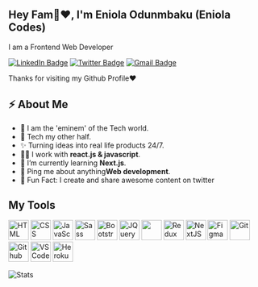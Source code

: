 
<h2>Hey Fam👋❤️, I'm Eniola Odunmbaku <span>(Eniola Codes)</span></h2>
<p>I am a Frontend Web Developer</p>
<p><a href="https://www.linkedin.com/in/eni-ola/"><img src="https://img.shields.io/badge/-Eniola%20Odunmbaku%20-blue?style=plastic&amp;labelColor=blue&amp;logo=LinkedIn&amp;link=www.linkedin.com/in/adeoluwa-agbakosi-687023219" alt="LinkedIn Badge"></a> 
  <a href="https://twitter.com/EniolaCodes/"><img src="https://img.shields.io/badge/-_Code_Redex-informational?style=plastic&amp;labelColor=informational&amp;logo=Twitter&amp;link=https://twitter.com/Dev_180Memes" alt="Twitter Badge"></a>
  <a href="mailto:eniolacodes1@gmail.com"><img src="https://img.shields.io/badge/-Code%20redex%20-fff?style=plastic&amp;labelColor=fff&amp;logo=Gmail&amp;link=mailto:adeoluwaagbakosi@gmail.com" alt="Gmail Badge"></a></p>
<p> Thanks for visiting my Github Profile❤️ </p>

<h2>⚡️ About Me</h2>

<ul>
  <li>🦾 I am the 'eminem' of the Tech world. </li>
  <li>💍 Tech my other half.</li>
  <li>✨ Turning ideas into real life products 24/7. </li>
  <li>👨‍💻 I work with <strong>react.js & javascript</strong>.</li>
  <li>🔭 I’m currently learning <strong>Next.js</strong>. </li>
  <li>💬 Ping me about anything<strong>Web development</strong>.</li>
<li>🎉 Fun Fact: I create and share awesome content on twitter </li>
</ul>

<h2> My Tools </h2>
<p align="left">
    <img src="https://cdn.jsdelivr.net/gh/devicons/devicon/icons/html5/html5-original.svg" alt="HTML" height="40" width="40" />
  <img src="https://cdn.jsdelivr.net/gh/devicons/devicon/icons/css3/css3-original.svg" alt="CSS" height="40" width="40"/>
  <img src="https://cdn.jsdelivr.net/gh/devicons/devicon/icons/javascript/javascript-original.svg" alt="JavaScript" height="40" width="40"/>
<!--    <img src="https://cdn.jsdelivr.net/gh/devicons/devicon/icons/typescript/typescript-original.svg" alt="TypeScript" height="40" width="40"/> -->
   <img src="https://cdn.jsdelivr.net/gh/devicons/devicon/icons/sass/sass-original.svg" alt="Sass" height="40" width="40"/>
  <img src="https://cdn.jsdelivr.net/gh/devicons/devicon/icons/bootstrap/bootstrap-original.svg" alt="Bootstrap" height="40" width="40"/>
   <img src="https://cdn.jsdelivr.net/gh/devicons/devicon/icons/jquery/jquery-original.svg" alt="JQuery" height="40" width="40"/>
  <img src="https://cdn.jsdelivr.net/gh/devicons/devicon/icons/react/react-original.svg" ait="React" height="40" width="40" />
   <img src="https://cdn.jsdelivr.net/gh/devicons/devicon/icons/redux/redux-original.svg" alt="Redux" height="40" width="40"/>
    <img src="https://cdn.jsdelivr.net/gh/devicons/devicon/icons/nextjs/nextjs-original.svg" alt="NextJS" height="40" width="40"/>
    <img src="https://cdn.jsdelivr.net/gh/devicons/devicon/icons/figma/figma-original.svg" alt="Figma" height="40" width="40"/>
  <img src="https://cdn.jsdelivr.net/gh/devicons/devicon/icons/git/git-original.svg" alt="Git" height="40" width="40"/>
  <img src="https://cdn.jsdelivr.net/gh/devicons/devicon/icons/github/github-original.svg" alt="Github" height="40" width="40"/>
  <img src="https://cdn.jsdelivr.net/gh/devicons/devicon/icons/vscode/vscode-original.svg" alt="VSCode" height="40" width="40"/>
  <img src="https://cdn.jsdelivr.net/gh/devicons/devicon/icons/heroku/heroku-original.svg" alt="Heroku" height="40" width="40"/>
</p>
<img src="https://github-readme-stats.vercel.app/api?username=Code-redeX&show_icons=true&hide_border=true" alt="Stats" />
